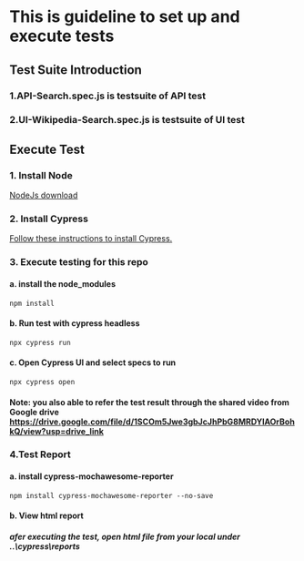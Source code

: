 # This is guideline to set up and execute tests
## Test Suite Introduction 
   ### 1.API-Search.spec.js is testsuite of API test
   ### 2.UI-Wikipedia-Search.spec.js is testsuite of UI test

## Execute Test
### 1. Install Node

[NodeJs download](https://nodejs.org/en/download/)

### 2. Install Cypress

[Follow these instructions to install Cypress.](https://docs.cypress.io/guides/getting-started/installing-cypress)

### 3. Execute testing for this repo

#### a. install the node_modules
```npm install```

#### b. Run test with cypress headless
```npx cypress run```
#### c. Open Cypress UI and select specs to run
```npx cypress open```

#### Note: you also able to refer the test result through the shared video from Google drive https://drive.google.com/file/d/1SCOm5Jwe3gbJcJhPbG8MRDYlAOrBohkQ/view?usp=drive_link


### 4.Test Report
#### a. install cypress-mochawesome-reporter
```npm install cypress-mochawesome-reporter --no-save```
#### b. View html report
##### afer executing the test, open html file from your local under ..\cypress\reports



